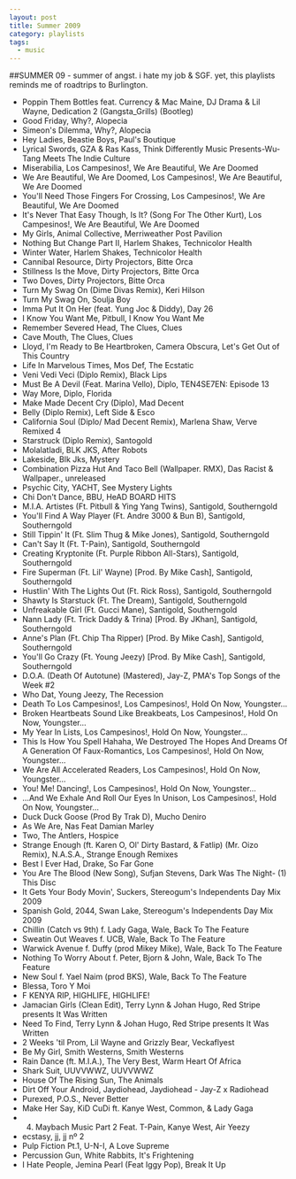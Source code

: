 ```yaml
---
layout: post
title: Summer 2009
category: playlists
tags: 
  - music
---
```


##SUMMER 09 - summer of angst. i hate my job &#38; SGF. yet, this playlists reminds me of roadtrips to Burlington.

* Poppin Them Bottles feat. Currency &#38; Mac Maine, DJ Drama &#38; Lil Wayne, Dedication 2 (Gangsta_Grills) (Bootleg)
* Good Friday, Why?, Alopecia
* Simeon's Dilemma, Why?, Alopecia
* Hey Ladies, Beastie Boys, Paul's Boutique
* Lyrical Swords, GZA &#38; Ras Kass, Think Differently Music Presents-Wu-Tang Meets The Indie Culture
* Miserabilia, Los Campesinos!, We Are Beautiful, We Are Doomed
* We Are Beautiful, We Are Doomed, Los Campesinos!, We Are Beautiful, We Are Doomed
* You'll Need Those Fingers For Crossing, Los Campesinos!, We Are Beautiful, We Are Doomed
* It's Never That Easy Though, Is It? (Song For The Other Kurt), Los Campesinos!, We Are Beautiful, We Are Doomed
* My Girls, Animal Collective, Merriweather Post Pavilion
* Nothing But Change Part II, Harlem Shakes, Technicolor Health
* Winter Water, Harlem Shakes, Technicolor Health
* Cannibal Resource, Dirty Projectors, Bitte Orca
* Stillness Is the Move, Dirty Projectors, Bitte Orca
* Two Doves, Dirty Projectors, Bitte Orca
* Turn My Swag On (Dime Divas Remix), Keri Hilson
* Turn My Swag On, Soulja Boy
* Imma Put It On Her (feat. Yung Joc &#38; Diddy), Day 26
* I Know You Want Me, Pitbull, I Know You Want Me
* Remember Severed Head, The Clues, Clues
* Cave Mouth, The Clues, Clues
* Lloyd, I'm Ready to Be Heartbroken, Camera Obscura, Let's Get Out of This Country
* Life In Marvelous Times, Mos Def, The Ecstatic
* Veni Vedi Veci (Diplo Remix), Black Lips
* Must Be A Devil (Feat. Marina Vello), Diplo, TEN4SE7EN: Episode 13
* Way More, Diplo, Florida
* Make Made Decent Cry (Diplo), Mad Decent
* Belly (Diplo Remix), Left Side &#38; Esco
* California Soul (Diplo/ Mad Decent Remix), Marlena Shaw, Verve Remixed 4
* Starstruck (Diplo Remix), Santogold
* Molalatladi, BLK JKS, After Robots
* Lakeside, Blk Jks, Mystery
* Combination Pizza Hut And Taco Bell (Wallpaper. RMX), Das Racist &#38; Wallpaper., unreleased
* Psychic City, YACHT, See Mystery Lights
* Chi Don't Dance, BBU, HeAD BOARD HITS
* M.I.A. Artistes (Ft. Pitbull &#38; Ying Yang Twins), Santigold, Southerngold
* You'll Find A Way Player (Ft. Andre 3000 &#38; Bun B), Santigold, Southerngold
* Still Tippin' It (Ft. Slim Thug &#38; Mike Jones), Santigold, Southerngold
* Can't Say It (Ft. T-Pain), Santigold, Southerngold
* Creating Kryptonite (Ft. Purple Ribbon All-Stars), Santigold, Southerngold
* Fire Superman (Ft. Lil' Wayne) [Prod. By Mike Cash], Santigold, Southerngold
* Hustlin' With The Lights Out (Ft. Rick Ross), Santigold, Southerngold
* Shawty Is Starstuck (Ft. The Dream), Santigold, Southerngold
* Unfreakable Girl (Ft. Gucci Mane), Santigold, Southerngold
* Nann Lady (Ft. Trick Daddy &#38; Trina) [Prod. By JKhan], Santigold, Southerngold
* Anne's Plan (Ft. Chip Tha Ripper) [Prod. By Mike Cash], Santigold, Southerngold
* You'll Go Crazy (Ft. Young Jeezy) [Prod. By Mike Cash], Santigold, Southerngold
* D.O.A. (Death Of Autotune) (Mastered), Jay-Z, PMA's Top Songs of the Week #2
* Who Dat, Young Jeezy, The Recession
* Death To Los Campesinos!, Los Campesinos!, Hold On Now, Youngster...
* Broken Heartbeats Sound Like Breakbeats, Los Campesinos!, Hold On Now, Youngster...
* My Year In Lists, Los Campesinos!, Hold On Now, Youngster...
* This Is How You Spell Hahaha, We Destroyed The Hopes And Dreams Of A Generation Of Faux-Romantics, Los Campesinos!, Hold On Now, Youngster...
* We Are All Accelerated Readers, Los Campesinos!, Hold On Now, Youngster...
* You! Me! Dancing!, Los Campesinos!, Hold On Now, Youngster...
* ...And We Exhale And Roll Our Eyes In Unison, Los Campesinos!, Hold On Now, Youngster...
* Duck Duck Goose (Prod By Trak D), Mucho Deniro
* As We Are, Nas Feat Damian Marley
* Two, The Antlers, Hospice
* Strange Enough (ft. Karen O, Ol' Dirty Bastard, &#38; Fatlip) (Mr. Oizo Remix), N.A.S.A., Strange Enough Remixes
* Best I Ever Had, Drake, So Far Gone
* You Are The Blood (New Song), Sufjan Stevens, Dark Was The Night- (1) This Disc
* It Gets Your Body Movin', Suckers, Stereogum's Independents Day Mix 2009
* Spanish Gold, 2044, Swan Lake, Stereogum's Independents Day Mix 2009
* Chillin (Catch vs 9th) f. Lady Gaga, Wale, Back To The Feature
* Sweatin Out Weaves f. UCB, Wale, Back To The Feature
* Warwick Avenue f. Duffy (prod Mikey Mike), Wale, Back To The Feature
* Nothing To Worry About f. Peter, Bjorn &#38; John, Wale, Back To The Feature
* New Soul f. Yael Naim (prod BKS), Wale, Back To The Feature
* Blessa, Toro Y Moi
* F KENYA RIP, HIGHLIFE, HIGHLIFE!
* Jamacian Girls (Clean Edit), Terry Lynn &#38; Johan Hugo, Red Stripe presents It Was Written
* Need To Find, Terry Lynn &#38; Johan Hugo, Red Stripe presents It Was Written
* 2 Weeks 'til Prom, Lil Wayne and Grizzly Bear, Veckaflyest
* Be My Girl, Smith Westerns, Smith Westerns
* Rain Dance (ft. M.I.A.), The Very Best, Warm Heart Of Africa
* Shark Suit, UUVVWWZ, UUVVWWZ
* House Of The Rising Sun, The Animals
* Dirt Off Your Android, Jaydiohead, Jaydiohead - Jay-Z x Radiohead
* Purexed, P.O.S., Never Better
* Make Her Say, KiD CuDi ft. Kanye West, Common, &#38; Lady Gaga
* 04. Maybach Music Part 2 Feat. T-Pain, Kanye West, Air Yeezy
* ecstasy, jj, jj n&#186; 2
* Pulp Fiction Pt.1, U-N-I, A Love Supreme
* Percussion Gun, White Rabbits, It's Frightening
* I Hate People, Jemina Pearl (Feat Iggy Pop), Break It Up